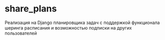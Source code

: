 # share_plans
Реализация на Django планировщика задач с поддержкой функционала шеринга расписания и возможностью подписки на других пользователей
